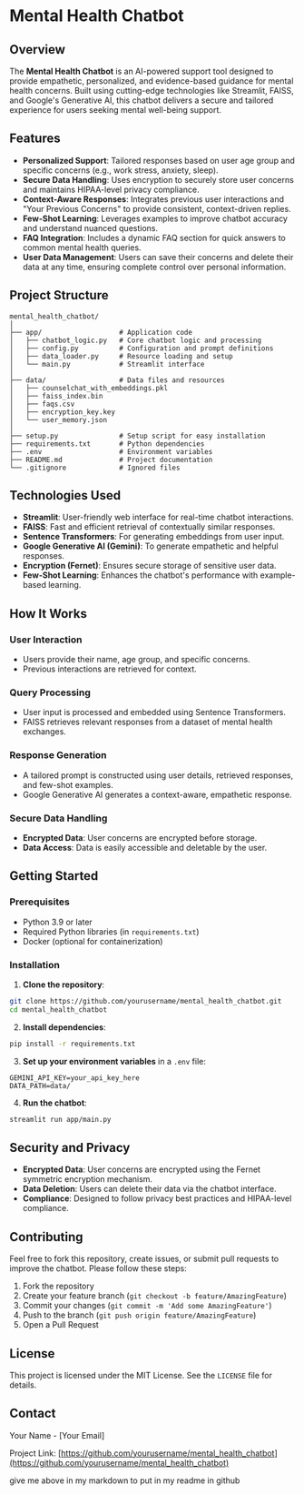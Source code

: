 # Mental Health Chatbot

## Overview

The **Mental Health Chatbot** is an AI-powered support tool designed to provide empathetic, personalized, and evidence-based guidance for mental health concerns. Built using cutting-edge technologies like Streamlit, FAISS, and Google's Generative AI, this chatbot delivers a secure and tailored experience for users seeking mental well-being support.

## Features

- **Personalized Support**: Tailored responses based on user age group and specific concerns (e.g., work stress, anxiety, sleep).
- **Secure Data Handling**: Uses encryption to securely store user concerns and maintains HIPAA-level privacy compliance.
- **Context-Aware Responses**: Integrates previous user interactions and "Your Previous Concerns" to provide consistent, context-driven replies.
- **Few-Shot Learning**: Leverages examples to improve chatbot accuracy and understand nuanced questions.
- **FAQ Integration**: Includes a dynamic FAQ section for quick answers to common mental health queries.
- **User Data Management**: Users can save their concerns and delete their data at any time, ensuring complete control over personal information.

## Project Structure

```plaintext
mental_health_chatbot/
│
├── app/                   # Application code
│   ├── chatbot_logic.py   # Core chatbot logic and processing
│   ├── config.py          # Configuration and prompt definitions
│   ├── data_loader.py     # Resource loading and setup
│   └── main.py            # Streamlit interface
│
├── data/                  # Data files and resources
│   ├── counselchat_with_embeddings.pkl
│   ├── faiss_index.bin
│   ├── faqs.csv
│   ├── encryption_key.key
│   └── user_memory.json
│
├── setup.py               # Setup script for easy installation
├── requirements.txt       # Python dependencies
├── .env                   # Environment variables
├── README.md              # Project documentation
└── .gitignore             # Ignored files
```

## Technologies Used

* **Streamlit**: User-friendly web interface for real-time chatbot interactions.
* **FAISS**: Fast and efficient retrieval of contextually similar responses.
* **Sentence Transformers**: For generating embeddings from user input.
* **Google Generative AI (Gemini)**: To generate empathetic and helpful responses.
* **Encryption (Fernet)**: Ensures secure storage of sensitive user data.
* **Few-Shot Learning**: Enhances the chatbot's performance with example-based learning.

## How It Works

### User Interaction
* Users provide their name, age group, and specific concerns.
* Previous interactions are retrieved for context.

### Query Processing
* User input is processed and embedded using Sentence Transformers.
* FAISS retrieves relevant responses from a dataset of mental health exchanges.

### Response Generation
* A tailored prompt is constructed using user details, retrieved responses, and few-shot examples.
* Google Generative AI generates a context-aware, empathetic response.

### Secure Data Handling
* **Encrypted Data**: User concerns are encrypted before storage.
* **Data Access**: Data is easily accessible and deletable by the user.

## Getting Started

### Prerequisites
* Python 3.9 or later
* Required Python libraries (in `requirements.txt`)
* Docker (optional for containerization)

### Installation

1. **Clone the repository**:
```bash
git clone https://github.com/yourusername/mental_health_chatbot.git
cd mental_health_chatbot
```

2. **Install dependencies**:
```bash
pip install -r requirements.txt
```

3. **Set up your environment variables** in a `.env` file:
```env
GEMINI_API_KEY=your_api_key_here
DATA_PATH=data/
```

4. **Run the chatbot**:
```bash
streamlit run app/main.py
```

## Security and Privacy

* **Encrypted Data**: User concerns are encrypted using the Fernet symmetric encryption mechanism.
* **Data Deletion**: Users can delete their data via the chatbot interface.
* **Compliance**: Designed to follow privacy best practices and HIPAA-level compliance.

## Contributing

Feel free to fork this repository, create issues, or submit pull requests to improve the chatbot. Please follow these steps:

1. Fork the repository
2. Create your feature branch (`git checkout -b feature/AmazingFeature`)
3. Commit your changes (`git commit -m 'Add some AmazingFeature'`)
4. Push to the branch (`git push origin feature/AmazingFeature`)
5. Open a Pull Request

## License

This project is licensed under the MIT License. See the `LICENSE` file for details.

## Contact

Your Name - [Your Email]

Project Link: [https://github.com/yourusername/mental_health_chatbot](https://github.com/yourusername/mental_health_chatbot)


give me above in my markdown to put in my readme in github
